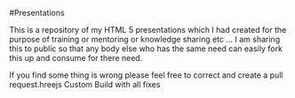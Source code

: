 #Presentations

This is a repository of my HTML 5 presentations which I had created for the purpose of training or mentoring or knowledge sharing etc ... 
I am sharing this to public so that any body else who has the same need can easily fork this up and consume for there need. 

If you find some thing is wrong please feel free to correct and create a pull request.hreejs Custom Build with all fixes 

